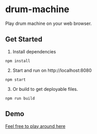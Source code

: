 # drum-machine

Play drum machine on your web browser.

## Get Started

1. Install dependencies

```
npm install
```

2. Start and run on http://localhost:8080

```
npm start
```

3. Or build to get deployable files.

```
npm run build
```

## Demo

[Feel free to play around here](https://codepen.io/wteja/live/jOEYRXX)